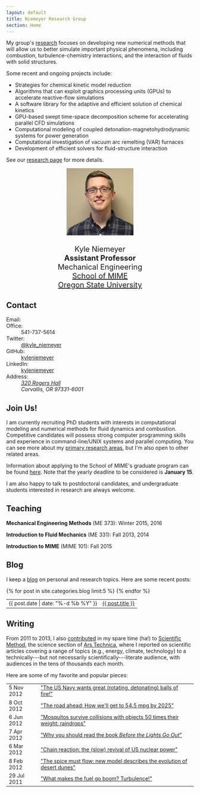 ```yaml
---
layout: default
title: Niemeyer Research Group
section: Home
---
```


<div class="row">
<div class="col-md-6">

My group's [research](/research) focuses on developing new numerical methods that will allow us to better simulate important physical phenomena, including combustion, turbulence-chemistry interactions, and the interaction of fluids with solid structures.  

Some recent and ongoing projects include:

 * Strategies for chemical kinetic model reduction
 * Algorithms that can exploit graphics processing units (GPUs) to accelerate reactive-flow simulations
 * A software library for the adaptive and efficient solution of chemical kinetics
 * GPU-based swept time-space decomposition scheme for accelerating parallel CFD simulations
 * Computational modeling of coupled detonation-magnetohydrodynamic systems for power generation
 * Computational investigation of vacuum arc remelting (VAR) furnaces
 * Development of efficient solvers for fluid-structure interaction

See our [research page](/research) for more details.

</div> <!-- END col-md-6-->
<div class="col-md-4" style="font-size:20px; text-align:center;">

<img class='inset right img-circle' src='/assets/img/kyle-niemeyer-web.jpg' title='Kyle Niemeyer' alt='Photo of Kyle Niemeyer' width='180px' />  

Kyle Niemeyer  
**Assistant Professor**  
Mechanical Engineering  
[School of MIME](http://mime.oregonstate.edu)  
[Oregon State University](http://oregonstate.edu/)

</div> <!-- END col-md-4-->
</div> <!-- END row-->

## Contact

<div class="row" markdown="0">
<div class="col-md-6">
<dl class="dl-horizontal">
<dt><i class="fa fa-envelope-o fa-fw"></i> Email:</dt>
<dd><script type="text/javascript" src="/assets/js/obfuscate-email.js"></script></dd>
<dt><i class="fa fa-phone fa-fw"></i> Office:</dt>
<dd>541-737-5614</dd>
<dt><i class="fa fa-twitter fa-fw"></i> Twitter:</dt>
<dd><a href="https://twitter.com/kyle_niemeyer">@kyle_niemeyer</a></dd>
<dt><i class="fa fa-github fa-fw"></i> GitHub:</dt>
<dd><a href="https://github.com/kyleniemeyer">kyleniemeyer</a></dd>
<dt><i class="fa fa-linkedin fa-fw"></i> LinkedIn:</dt>
<dd><a href="https://www.linkedin.com/in/kyleniemeyer">kyleniemeyer</a></dd>
<dt><i class="fa fa-building fa-fw"></i> Address:</dt>
<dd><address>
<a href="https://www.google.com/maps/place/OSU+School+of+Mechanical,+Industrial,+and+Manufacturing/@44.5675738,-123.277663,17z/data=!3m1!4b1!4m2!3m1!1s0x54c040bdc9746961:0x79d039cd19351b81">320 Rogers Hall</a><br/>
Corvallis, OR 97331-6001
</address></dd>
</dl>
</div> <!-- END col-md-4-->
</div> <!-- END row-->

## Join Us!

I am currently recruiting PhD students with interests in computational modeling and numerical methods for fluid dynamics and combustion. Competitive candidates will possess strong computer programming skills and experience in command-line/UNIX systems and parallel computing. You can see more about my [primary research areas](/research), but I'm also open to other related areas.  

Information about applying to the School of MIME's graduate program can be found [here](http://mime.oregonstate.edu/school-mime-graduate-school-admissions-faq). Note that the yearly deadline to be considered is **January 15**.  

I am also happy to talk to postdoctoral candidates, and undergraduate students interested in research are always welcome.  

## Teaching

**Mechanical Engineering Methods** (ME 373): Winter 2015, 2016  

**Introduction to Fluid Mechanics** (ME 331): Fall 2013, 2014  

**Introduction to MIME** (MIME 101): Fall 2015  

## Blog

I keep a [blog](/blog/) on personal and research topics. Here are some recent posts:

<table class="table table-striped">
{% for post in site.categories.blog limit:5 %}
<tr><td>{{ post.date | date: "%-d %b %Y" }}</td>
<td><a href="{{ post.url }}">{{ post.title }}</a></td></tr>
{% endfor %}
</table>

## Writing

From 2011 to 2013, I also [contributed][kylears] in my spare time (ha!) to [Scientific Method](http://arstechnica.com/science/), the science section of [Ars Technica][ars], where I reported on scientific articles covering a range of topics (e.g., energy, climate, technology) to a technically---but not necessarily scientifically---literate audience, with audiences in the tens of thousands each month.

Here are some of my favorite and popular pieces:

<table class="table table-striped">
<tr><td>5 Nov 2012</td>
<td><a href="http://arstechnica.com/science/2012/11/the-us-navy-wants-great-rotating-detonating-balls-of-fire/">"The US Navy wants great (rotating, detonating) balls of fire!"</a></td></tr>
<tr><td>8 Oct 2012</td>
<td><a href="http://arstechnica.com/features/2012/10/the-road-ahead-how-well-get-to-54-5-mpg-by-2025/">"The road ahead: How we'll get to 54.5 mpg by 2025"</a></td></tr>
<tr><td>6 Jun 2012</td>
<td><a href="http://arstechnica.com/science/2012/06/mosquitos-survive-collisions-with-objects-50-times-their-weight-raindrops/">"Mosquitos survive collisions with objects 50 times their weight: raindrops"</a></td></tr>
<tr><td>7 Apr 2012</td>
<td><a href="http://arstechnica.com/science/2012/04/why-you-should-read-the-book-before-the-lights-go-out/">"Why you should read the book <i>Before the Lights Go Out</i>"</a></td></tr>
<tr><td>6 Mar 2012</td>
<td><a href="http://arstechnica.com/science/2012/03/chain-reaction-the-slow-revival-of-us-nuclear-power/">"Chain reaction: the (slow) revival of US nuclear power"</a></td></tr>
<tr><td>8 Feb 2012</td>
<td><a href="http://arstechnica.com/science/2012/02/the-spice-must-flow-describing-the-evolution-of-desert-dunes/">"The spice must flow: new model describes the evolution of desert dunes"</a></td></tr>
<tr><td>29 Jul 2011</td>
<td><a href="http://arstechnica.com/science/2011/07/what-makes-the-fuel-go-boom-turbulence/">"What makes the fuel go boom? Turbulence!"</a></td></tr>
</table>

[kylears]: http://arstechnica.com/author/kyle-niemeyer/
[ars]: http://arstechnica.com/
